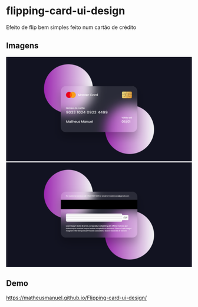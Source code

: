 # flipping-card-ui-design

Efeito de flip bem simples feito num cartão de crédito

## Imagens
<img src="design/frente.png"></img>
<img src="design/verso.png"></img>

## Demo
https://matheusmanuel.github.io/Flipping-card-ui-design/
